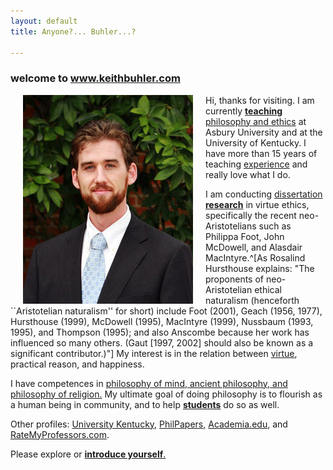 ```yaml
---
layout: default
title: Anyone?... Buhler...?  

--- 
```


### welcome to www.keithbuhler.com

<img src="/img/keithbuhler-golden.png" alt="Keith" align="left" hspace="20"> 

Hi, thanks for visiting. I am currently [**teaching** philosophy and ethics](/teaching) at Asbury University and at the University of Kentucky. I have more  than 15 years of teaching [experience](/Buhler-CV) and really love what I do. 

I am conducting [dissertation **research**](/research) in virtue ethics, specifically the recent neo-Aristotelians such as Philippa Foot, John McDowell, and Alasdair MacIntyre.^[As Rosalind Hursthouse explains: "The proponents of neo-Aristotelian ethical naturalism (henceforth ``Aristotelian naturalism'' for short) include Foot (2001), Geach (1956, 1977), Hursthouse (1999), McDowell (1995), MacIntyre (1999), Nussbaum (1993, 1995), and Thompson (1995); and also Anscombe because her work has influenced so many others. (Gaut [1997, 2002] should also be known as a significant contributor.)"] My interest is in the relation between [virtue](http://plato.stanford.edu/entries/ethics-virtue/), practical reason, and happiness.

I have competences in [philosophy of mind, ancient philosophy, and philosophy of religion.](https://uky.academia.edu/KeithBuhler) My ultimate goal of doing philosophy is to flourish as a human being in community, and to help [**students**](/philosophy) do so as well. 

Other profiles: [University Kentucky,](https://philosophy.as.uky.edu/users/kebu226) [PhilPapers,](http://philpapers.org/profile/47267) [Academia.edu,](https://uky.academia.edu/KeithBuhler) and [RateMyProfessors.com](http://www.ratemyprofessors.com/ShowRatings.jsp?tid=1822771). 

Please explore or [**introduce yourself**.](emailto:keithedbuhler@gmail.com)  
